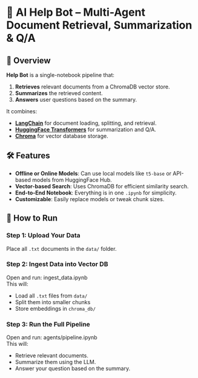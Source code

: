 # 🧠 AI Help Bot – Multi-Agent Document Retrieval, Summarization & Q/A

## 📌 Overview
**Help Bot** is a single-notebook pipeline that:
1. **Retrieves** relevant documents from a ChromaDB vector store.
2. **Summarizes** the retrieved content.
3. **Answers** user questions based on the summary.

It combines:
- **[LangChain](https://www.langchain.com/)** for document loading, splitting, and retrieval.
- **[HuggingFace Transformers](https://huggingface.co/transformers/)** for summarization and Q/A.
- **[Chroma](https://www.trychroma.com/)** for vector database storage.

## 🛠 Features
- **Offline or Online Models**: Can use local models like `t5-base` or API-based models from HuggingFace Hub.
- **Vector-based Search**: Uses ChromaDB for efficient similarity search.
- **End-to-End Notebook**: Everything is in one `.ipynb` for simplicity.
- **Customizable**: Easily replace models or tweak chunk sizes.

## 🚀 How to Run

### Step 1: Upload Your Data
Place all `.txt` documents in the `data/` folder.

### Step 2: Ingest Data into Vector DB
Open and run: ingest_data.ipynb  
This will:
- Load all `.txt` files from `data/`
- Split them into smaller chunks
- Store embeddings in `chroma_db/`

### Step 3: Run the Full Pipeline
Open and run: agents/pipeline.ipynb  
This will:
- Retrieve relevant documents.
- Summarize them using the LLM.
- Answer your question based on the summary.



